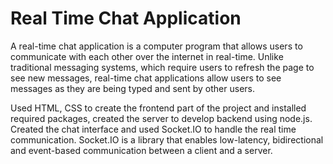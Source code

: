 # Real Time Chat Application
A real-time chat application is a computer program that allows users to communicate with each other over the internet in real-time. Unlike traditional messaging systems, which require users to refresh the page to see new messages, real-time chat applications allow users to see messages as they are being typed and sent by other users.

Used HTML, CSS to create the frontend part of the project and installed required packages, created the server to develop backend using node.js. Created the chat interface and used Socket.IO to handle the real time communication. Socket.IO is a library that enables low-latency, bidirectional and event-based communication between a client and a server.
